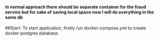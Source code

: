 #### in normal approach there should be separate container for the fraud service but for sake of saving local space now I will do everything in the same db


##Start:
To start application, firstly run docker-compose.yml to create docker postgres database.